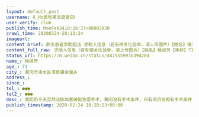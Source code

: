 ```yaml
---
layout: default_post
username: U_Ho爱吃果冻更爱GD
user_verify: club
publish_time: MonFeb2418:28:23+08002020
crawl_time: 20200224-20:13:24
imageurl: 
content_brief: 肺炎患者求助超话 求助人信息（若有相关化验单，请上传图片）【姓名】候淑芳【年龄】71【所在城市】黄冈市浠水县清泉镇余堰乡【所在小区、社区】【患病时间】【联系方式】●●●【其他紧急联系人】●●●【病情描述】 我奶奶今天突然动脉血管破裂急需手术，黄冈没有手术条件，只 ...全文
content_full_raw: 求助人信息（若有相关化验单，请上传图片）【姓名】候淑芳【年龄】71【所在城市】黄冈市浠水县清泉镇余堰乡【所在小区、社区】【患病时间】【联系方式】●●●【其他紧急联系人】●●●【病情描述】我奶奶今天突然动脉血管破裂急需手术，黄冈没有手术条件，只有同济协和有手术条件，现在武汉那边不收。求助能不能去外省或者附近治疗。现在正在急救室等着。
status_url: https://m.weibo.cn/status/4475559935394204
name_: 候淑芳
age_: 71
city_: 黄冈市浠水县清泉镇余堰乡
address_: 
since_: 
tel_: ●●●
tel2_: ●●●
desc_: 我奶奶今天突然动脉血管破裂急需手术，黄冈没有手术条件，只有同济协和有手术条件，现在武汉那边不收。求助能不能去外省或者附近治疗。现在正在急救室等着。
publish_timestamp: 2020-02-24 18:28:23+08:00
---
```

